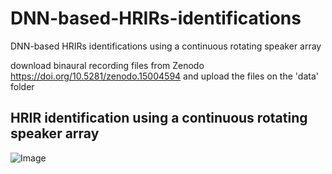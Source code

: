 # DNN-based-HRIRs-identifications
DNN-based HRIRs identifications using a continuous rotating speaker array

download binaural recording files from Zenodo
https://doi.org/10.5281/zenodo.15004594
and upload the files on the 'data' folder

## HRIR identification using a continuous rotating speaker array
![Image](https://github.com/user-attachments/assets/b2931950-27e6-4ed6-917a-97a8dcfb7dbf)
